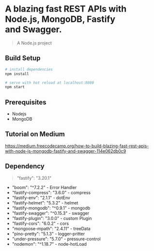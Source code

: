 # A blazing fast REST APIs with Node.js, MongoDB, Fastify and Swagger.

> A Node.js project

## Build Setup

``` bash
# install dependencies
npm install

# serve with hot reload at localhost:8080
npm start
```
## Prerequisites
- Nodejs
- MongoDB

## Tutorial on Medium

https://medium.freecodecamp.org/how-to-build-blazing-fast-rest-apis-with-node-js-mongodb-fastify-and-swagger-114e062db0c9

## Dependency
> "fastify": "3.20.1"
- "boom": "^7.2.2" - Error Handler
- "fastify-compress": "3.6.0" - compress
- "fastify-env": "2.1.1" - dotEnv
- "fastify-helmet": "5.3.2" - helmet
- "fastify-mongodb": "^0.9.1" - mongodb
- "fastify-swagger": "^0.15.3" - swagger
- "fastify-plugin": "3.0.0" - custom Plugin
- "fastify-cors": "6.0.2" - cors
- "mongoose-mpath": "2.4.11" - treeData
- "pino-pretty": "5.1.3" - logger-pritter
- "under-pressure": "5.7.0" - pressure-control
- "nodemon": "^1.18.7" - node-hotLoad
